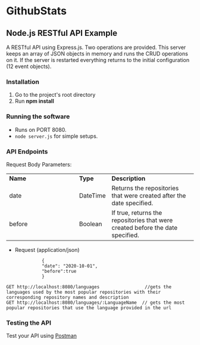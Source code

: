 # GithubStats

## Node.js RESTful API Example

A RESTful API using Express.js.
Two operations are provided. 
This server keeps an array of JSON objects in memory and runs the CRUD operations on it. 
If the server is restarted everything returns to the initial configuration (12 event objects).

### Installation

1.  Go to the project's root directory
2.  Run **npm install**

### Running the software

* Runs on PORT 8080.
* ```node server.js``` for simple setups.

### API Endpoints
Request Body Parameters:
<table class="humanColumnApiDescription markdown formalTheme">
<tr><td colspan="1"><strong>Name</strong><td colspan="1"><strong>Type</strong><td colspan="1"><strong>Description</strong></td></tr>
<tr><td style="padding-right: 40px; width: 140px;">date</td><td>DateTime</td> <td>Returns the repositories that were created after the date specified. </td></tr>
  <tr><td style="padding-right: 40px; width: 140px;">before</td><td>Boolean</td> <td>If true, returns the repositories that were created before the date specified. </td></tr>
</table>

+ Request (application/json)

                {
                "date": "2020-10-01",
                "before":true
                }
```
GET http://localhost:8080/languages                 //gets the languages used by the most popular repositories with their corresponding repository names and description
GET http://localhost:8080/languages/:LanguageName  // gets the most popular repositories that use the language provided in the url
```

### Testing the API
Test your API using [Postman](https://chrome.google.com/webstore/detail/postman-rest-client-packa/fhbjgbiflinjbdggehcddcbncdddomop)
